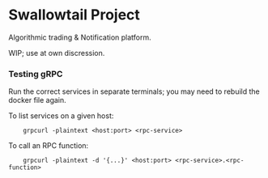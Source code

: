 # Swallowtail Project

Algorithmic trading & Notification platform.

WIP; use at own discression.


### Testing gRPC

Run the correct services in separate terminals; you may need to rebuild the docker file again.

To list services on a given host:

```shell
	grpcurl -plaintext <host:port> <rpc-service>
```

To call an RPC function:

```shell
	grpcurl -plaintext -d '{...}' <host:port> <rpc-service>.<rpc-function>
```
